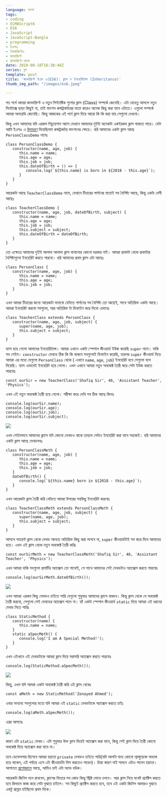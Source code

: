 ```yaml
---
language: বাংলা
tags:
- coding
- ECMAScript6
- ES6
- JavaScript
- JavaScript-Bangla
- programming
- ইএস৬
- ইকমাস্ক্রিপ্ট৬
- জাভাস্ক্রিপ্ট
- জাভাস্ক্রিপ্ট-বাংলা
date: 2018-08-18T16:38:48Z
series: ব্লগ
template: post
title: 'জাভাস্ক্রিপ্ট ইএস ৬(ES6): ক্লাস ও ইনহেরিট্যান্স (Inheritance)'
thumb_img_path: "/images/es6.jpeg"

---
```

গত পর্বে আমরা জাভাস্ক্রিপ্ট এ নতুন সিন্ট্যাক্টিক শ্যুগার ক্লাস (Class) সম্পর্কে জেনেছি। এটা যেহেতু আসলে নতুন সিনট্যাক্স ছাড়া কিছুই না, তাই ফাংশন কন্সট্রাকটরের মতো করেও অনেক কিছু করা যাবে এটাতে। এগুলো সম্পর্কে আমরা অলরেডি জেনেছি। কিন্তু আজকের এই পর্বে ক্লাস দিয়ে আরো কি কি করা যায় সেগুলো দেখবো।

কিন্তু এখন আমাদের যদি এরকম সিচুয়েশান আসে যেখানে আমাদের দুইটা অনেকটা একইরকম ক্লাস থাকতে পারে। যেটা আমি ইএস৫ এ [উদাহরণ](https://js.zonayed.me/#/js-advance/458) দিয়েছিলাম কন্সট্রাকটর ফাংশনের ক্ষেত্রে। ধরি আমাদের একটা ক্লাস আছে `PersonClassDemo` নামেঃ

    class PersonClassDemo {
       constructor(name, age, job) {
          this.name = name;
          this.age = age;
          this.job = job;
          this.dateOfBirth = () => {
             console.log(`${this.name} is born in ${2018 - this.age}`);
          }
       }
    }

আরেকটা আছে `TeacherClassDemo` নামে, যেখানে টিচারের পার্সনের মতোই সব বৈশিষ্ট্য আছে, কিন্তু একটা বেশী আছেঃ

    class TeacherClassDemo {
       constructor(name, age, job, dateOfBirth, subject) {
          this.name = name;
          this.age = age;
          this.job = job;
          this.subject = subject;  
          this.dateOfBirth = dateOfBirth;
       }
    }

তো এক্ষেত্রে আমাদের দুইটা আলাদা আলাদা ক্লাস বানানোর কোনো দরকার নাই। আমরা প্রথমটা থেকে প্রথমটার বৈশিষ্ট্যগুলো ইনহেরিট করতে পারবো। ধরি আমাদের প্রথম ক্লাস এটা আছেঃ

    class PersonClass {
       constructor(name, age, job) {
          this.name = name;
          this.age = age;
          this.job = job;
       }
    }

এখন আমরা টিচারের জন্যে আরেকটা বানাবো যেটাতে পার্সনের সব বৈশিষ্ট্য তো আছেই, সাথে অতিরিক্ত একটা আছে। আমরা ইনহেরিট করবো সবগুলো, আর অতিরিক্ত টা ডিফাইন করে দিবো এভাবেঃ

    class TeacherClass extends PersonClass {
       constructor(name, age, job, subject) {
          super(name, age, job);
          this.subject = subject;
       }
    }

ব্যাস হয়ে গেলো আমাদের ইনহেরিট্যান্স। আমরা এখানে একটা স্পেশাল কীওয়ার্ড ইউজ করেছি `super` নামে। বাকি সব সেইম। `constructor` মেথডে ঠিক কি কি থাকবে সবগুলোই ডিফাইন করেছি, তারপর `super` কীওয়ার্ড দিয়ে আমরা এর মধ্যে যেগুলো `PersonClass` থেকে ( এখানে `name`, `age`, `job`) ইনহেরিট হবে সেগুলো বলে দিয়েছি। ব্যাস এভাবেই ইনহেরিট হয়ে গেলো। এখন এখানে আমরা নতুন অবজেক্ট তৈরী করে সেটা ইউজ করতে পারবোঃ

    const ourSir = new TeacherClass('Shafiq Sir', 46, 'Assistant Teacher', 'Physics');

এখন এই নতুন অবজেক্ট তৈরী হয়ে গেলো। পরীক্ষা করে দেখি সব ঠিক আছে কিনাঃ

    console.log(ourSir.name);
    console.log(ourSir.age);
    console.log(ourSir.job);
    console.log(ourSir.subject);

![](https://cdn-images-1.medium.com/max/1000/1*7uYNu5Xu54wi2aHhIO5P8A.png)

এখন সেইমভাবে আমাদের ক্লাসে যদি কোনো মেথডও থাকে তাহলে সেটাও ইনহেরিট করা যাবে সহজেই। ধরি আমাদের একটা ক্লাস আছে মেথডসহঃ

    class PersonClassMeth {
       constructor(name, age, job) {
          this.name = name;
          this.age = age;
          this.job = job;
       }
       dateOfBirth() {
          console.log(`${this.name} born in ${2018 - this.age}`);
       }
    }

এখন আরেকটা ক্লাস তৈরী করি যেটাতে আমরা উপরের সবকিছু ইনহেরিট করবোঃ

    class TeacherClassMeth extends PersonClassMeth {
       constructor(name, age, job, subject) {
          super(name, age, job);
          this.subject = subject;
       }
    }

আসলে প্যারেন্ট ক্লাস থেকে মেথড আনতে অতিরিক্ত কিছু করা লাগবে না, `super` কীওয়ার্ডটাই সব করে দিবে আমাদের হয়ে। এখন এই ক্লাস থেকে নতুন অবজেক্ট তৈরী করিঃ

    const ourSirMeth = new TeacherClassMeth('Shafiq Sir', 46, 'Assistant Teacher', 'Physics');

এখন আমরা বাকি সবগুলো প্রপার্টির অ্যাক্সেস তো পাবোই, সে সাথে আমাদের সেই মেথডটাও অ্যাক্সেস করতে পারবোঃ

    console.log(ourSirMeth.dateOfBirth());

![](https://cdn-images-1.medium.com/max/1000/1*AlxcPRfcu_5LUK292fTARQ.png)

এখন আমরা এরকম কিছু মেথডও চাইতে পারি যেগুলো শুধুমাত্র আমাদের ক্লাসে থাকবে। কিন্তু ক্লাস থেকে যে অবজেক্ট তৈরী করবো, সেগুলো সেই মেথডের অ্যাক্সেস পাবে না। হ্যাঁ একটা স্পেশাল কীওয়ার্ড `static` দিয়ে আমরা এই ধরনের মেথড নিতে পারিঃ

    class StaticMethod {
       constructor(name) {
          this.name = name;
       }
       static aSpecMeth() {
          console.log('I am A Special Method!');
       }
    }

এখন এইখানে এই মেথডটাকে আমরা ক্লাস দিয়ে সরাসরি অ্যাক্সেস করতে পারবোঃ

    console.log(StaticMethod.aSpecMeth());

![](https://cdn-images-1.medium.com/max/1000/1*HSFvHIJJoI1sW2YU281Qxg.png)

কিন্তু, এখন যদি আমরা একটা অবজেক্ট তৈরী করি এই ক্লাস থেকেঃ

    const aMeth = new StaticMethod('Zonayed Ahmed');

এবার অন্যান্য সবগুলোর মতো যদি আমরা এই `static` মেথডটাকে অ্যাক্সেস করতে চাইঃ

    console.log(aMeth.aSpecMeth());

এরর আসবেঃ

![](https://cdn-images-1.medium.com/max/1000/1*ieDYX5ybptYKrQoCoDlDJw.png)

কারণ এটা `static` মেথড। এটা শুধুমাত্র উক্ত ক্লাস দিয়েই অ্যাক্সেস করা যাবে, কিন্তু সেই ক্লাস দিয়ে তৈরী কোনো অবজেক্ট দিয়ে অ্যাক্সেস করা যাবে না।

তবে ডেভেলপার হিসেবে আমরা হয়তো `private` মেথডও চাইতে পারি(যদি আপনি অন্য কোনো ল্যাঙ্গুয়েজে অভ্যস্ত হয়ে থাকেন, এই পর্যায়ে এসে এই কীওয়ার্ডটা মিস করতেও পারেন)। চিন্তা কারণ নাই সামনে এটাও পাবেন হয়তো। আপাতত [প্রপোজালে](https://github.com/tc39/proposal-class-fields) আছে, আমিও চাই এটা অ্যাড হউক।

আরেকটা জিনিস মনে রাখবেন, ক্লাসের ভিতরে সব কোড কিন্তু স্ট্রিক্ট মোডে চলবে। আর ক্লাস নিয়ে যথেষ্ট প্র্যাক্টিস করতে হবে কিভাবে কাজ করে সেটা বুঝতে চাইলে। সব কিছুই প্র্যাক্টিস করতে হবে, তবে এই একটা জিনিস আমারও বুঝতে একটু প্রব্লেম হইছিলো প্রথম দিকে।